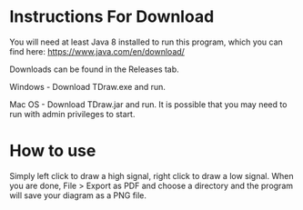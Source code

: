 # Instructions For Download
You will need at least Java 8 installed to run this program, which you can find here: https://www.java.com/en/download/

Downloads can be found in the Releases tab.

Windows - Download TDraw.exe and run.

Mac OS - Download TDraw.jar and run. It is possible that you may need to run with admin privileges to start.

# How to use
Simply left click to draw a high signal, right click to draw a low signal. When you are done, File > Export as PDF and choose a directory and the program will save your diagram as a PNG file.
